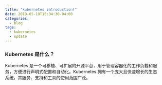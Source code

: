 ```yaml
---
title: "kubernetes introduction!"
date: 2019-05-18T15:34:30-04:00
categories:
  - blog
tags:
  - kubernetes
  - update
---
```


### Kubernetes 是什么？
Kubernetes 是一个可移植、可扩展的开源平台，用于管理容器化的工作负载和服务，方便进行声明式配置和自动化。Kubernetes 拥有一个庞大且快速增长的生态系统，其服务、支持和工具的使用范围广泛。
